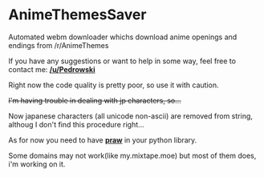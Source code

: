 # AnimeThemesSaver
Automated webm downloader whichs download anime openings and endings from /r/AnimeThemes

If you have any suggestions or want to help in some way, feel free to contact me: <b><a href="https://www.reddit.com/user/Pedrowski/">/u/Pedrowski</a></b>

Right now the code quality is pretty poor, so use it with caution.

<strike>I'm having trouble in dealing with jp characters, so...</strike>

Now japanese characters (all unicode non-ascii) are removed from string, althoug I don't find this procedure right...

As for now you need to have <b><a href="https://praw.readthedocs.org/en/stable/">praw</a></b> in your python library. 

Some domains may not work(like my.mixtape.moe) but most of them does, i'm working on it.
